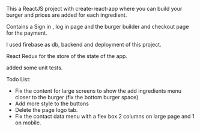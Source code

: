 This a ReactJS project with create-react-app where you can build your burger and prices are added for each ingredient.

Contains a Sign in , log in page and the burger builder and checkout page for the payment.

I used firebase as db, backend and deployment of this project.

React Redux for the store of the state of the app.

added some unit tests.

Todo List:
 - Fix the content for large screens to show the add ingredients menu closer to the burger (fix the bottom burger space)
 - Add more style to the buttons
 - Delete the page logo tab.
 - Fix the contact data menu with a flex box 2 columns on large page and 1 on mobile.
 
